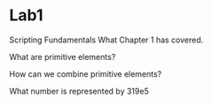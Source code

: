# Lab1
Scripting Fundamentals
What Chapter 1 has covered.


What are primitive elements?

How can we combine primitive elements?

What number is represented by 319e5
